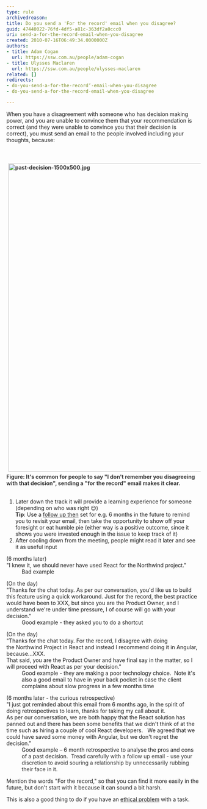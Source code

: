 ```yaml
---
type: rule
archivedreason: 
title: Do you send a 'For the record' email when you disagree?
guid: 47440022-76fd-4df5-a81c-363df2a0ccc0
uri: send-a-for-the-record-email-when-you-disagree
created: 2010-07-16T06:49:34.0000000Z
authors:
- title: Adam Cogan
  url: https://ssw.com.au/people/adam-cogan
- title: Ulysses Maclaren
  url: https://ssw.com.au/people/ulysses-maclaren
related: []
redirects:
- do-you-send-a-for-the-record’-email-when-you-disagree
- do-you-send-a-for-the-record-email-when-you-disagree

---
```



<p class="ssw15-rteElement-P">When you have a&#160;disagreement with someone&#160;who has&#160;decision making power, and you&#160;are&#160;unable to convince them that your recommendation is correct&#160;(and they were unable to convince you that their decision is correct), you must&#160;send an email to the people involved including your thoughts, because&#58;
<br></p>
<br><excerpt class='endintro'></excerpt><br>
<div><font color="#333333"><strong><img src="/SiteAssets/send-a-for-the-record-email-when-you-disagree/past-decision-1500x500.jpg" alt="past-decision-1500x500.jpg" style="margin&#58;5px;width&#58;808px;" /><br></strong></font></div><div><font color="#333333"><strong>Figure&#58;&#160;It's&#160;common for people to say &quot;I don't remember you disagreeing with that decision&quot;, sending a &quot;for the record&quot; email makes it clear.</strong><br><br></font></div><ol><li>Later down the track it will provide a learning experience for someone (depending on who was right &#128521;)<br><strong>Tip</strong>&#58; Use a 
      <a href="/_layouts/15/FIXUPREDIRECT.ASPX?WebId=3dfc0e07-e23a-4cbb-aac2-e778b71166a2&amp;TermSetId=07da3ddf-0924-4cd2-a6d4-a4809ae20160&amp;TermId=aa8c8dd3-1cd7-414c-b13e-d1a225e05ef0">follow up then​</a> set for e.g. 6 months in the future to remind you to revisit your email, then take the opportunity to show off your foresight or eat humble pie (either way is a positive outcome, since it shows you were invested enough in the issue to keep track of it)</li><li>After cooling down from the meeting, people might read it later and see it as useful input </li></ol><dl class="badCode"><dt>​(6 months later)<br>&quot;I knew it, we should never have used React&#160;for the North​wind project.&quot;</dt><dd>​​​​Bad example</dd></dl><dl class="goodCode"><dt>(On the day)<br>&quot;Thanks for the chat today. As per our conversation, you'd like us​&#160;to build this feature&#160;using a&#160;quick workaround. Just for the record, the best practice would have been to XXX, but since you are the Product Owner, and I understand we're under time pressure,&#160;I of course will go with your decision.&quot;<br></dt><dd>Good example - they asked you to do a shortcut<br></dd></dl><dl class="goodCode"><dt>(On the day)<br>&quot;Thanks for the chat today. For the record, I disagree with&#160;doing the&#160;Northwind Project in React and instead I recommend doing it in Angular, because...XXX.​​<br>That said, you are the Product Owner and have final say in the matter, so I will proceed with React as per your decision.​&quot;​​<br></dt><dd>Good example - they are making a poor technology choice.&#160; Note it's also a good email to have in your back pocket in case the client complains about slow progress in a few months time<br></dd></dl><dl class="goodCode"><dt>(6 months later - the curious retrospective)<br>&quot;I just got reminded about this email from 6 months ago, in the spirit of doing retrospectives to learn, thanks for taking my call about it.&#160;&#160;<br>As per our conversation,&#160;we are both happy that the React solution has panned out and there has been some benefits that we didn't think of at the time such as hiring a couple of cool React developers.&#160;&#160;&#160;We agreed that we could have saved some money with Angular, but we don't regret the decision.&quot;<br></dt><dd>Good example – 6 month retrospective to analyse the pros and cons of a past decision.&#160;&#160;<span style="color&#58;#333333;">​Tread carefully with a follow up email - use your discretion to&#160;avoid souring a relationship by unnecessarily rubbing their face in it.​</span></dd></dl><p class="ssw15-rteElement-P">Mention the words &quot;For the record,&quot;&#160;so that you can find it more easily in the future, but don't start with it because it can sound a bit harsh.<br></p><div><div>​This is also a good thing to do if you have an 
      <a href="/_layouts/15/FIXUPREDIRECT.ASPX?WebId=3dfc0e07-e23a-4cbb-aac2-e778b71166a2&amp;TermSetId=07da3ddf-0924-4cd2-a6d4-a4809ae20160&amp;TermId=abac8182-ec61-48d2-85de-6201be2cf1de">ethical problem</a>​ with a task.<br></div></div><div><br></div>


